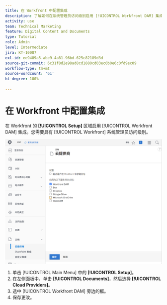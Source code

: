 ```yaml
---
title: 在 Workfront 中配置集成
description: 了解如何在系统管理员访问级别启用 [!UICONTROL Workfront DAM] 集成。
activity: use
team: Technical Marketing
feature: Digital Content and Documents
type: Tutorial
role: Admin
level: Intermediate
jira: KT-10087
exl-id: ee9489a5-abe9-4a81-96bd-625c82189d3d
source-git-commit: 6c31f8d2e98ad8cd1880cd03ec0b0e6c0fd9ec09
workflow-type: tm+mt
source-wordcount: '61'
ht-degree: 100%

---
```


# 在 Workfront 中配置集成

在 Workfront 的 **[!UICONTROL Setup]** 区域启用 [!UICONTROL Workfront DAM] 集成。您需要具有 [!UICONTROL Workfront] 系统管理员访问级别。

![[!UICONTROL Cloud Providers] 配置页面的屏幕快照](assets/01-configure-the-integration-in-workfront.png)

1. 单击 [!UICONTROL Main Menu] 中的 **[!UICONTROL Setup]**。
1. 在左侧面板中，单击 **[!UICONTROL Documents]**，然后选择 **[!UICONTROL Cloud Providers]**。
1. 选中 [!UICONTROL Workfront DAM] 旁边的框。
1. 保存更改。

<!--
Learn more graphic and documentation article link, below
* Enabling Workfront DAM
 -->
